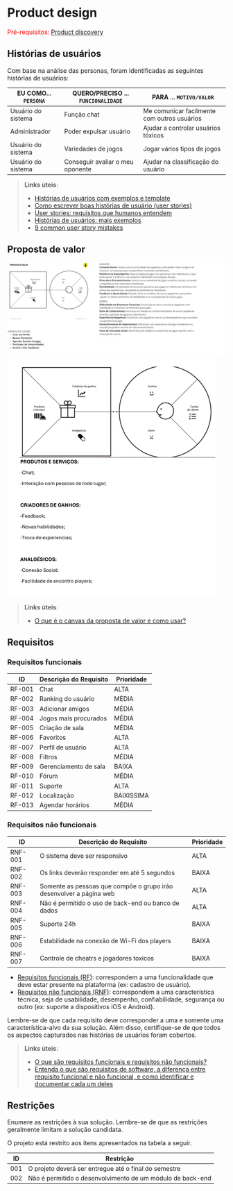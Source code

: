 # Product design

<span style="color:red">Pré-requisitos: <a href="02-Product-discovery.md"> Product discovery</a></span>



## Histórias de usuários

Com base na análise das personas, foram identificadas as seguintes histórias de usuários:

|EU COMO... `PERSONA`| QUERO/PRECISO ... `FUNCIONALIDADE` |PARA ... `MOTIVO/VALOR`                 |
|--------------------|------------------------------------|----------------------------------------|
|Usuário do sistema  | Função chat          | Me comunicar facilmente com outros usuários      |
|Administrador       | Poder expulsar usuário    | Ajudar a controlar usuários tóxicos |
|Usuário do sistema       | Variedades de jogos    | Jogar vários tipos de jogos |
|Usuário do sistema     | Conseguir avaliar o meu oponente    | Ajudar na classificação do usuário |

> **Links úteis**:
> - [Histórias de usuários com exemplos e template](https://www.atlassian.com/br/agile/project-management/user-stories)
> - [Como escrever boas histórias de usuário (user stories)](https://medium.com/vertice/como-escrever-boas-users-stories-hist%C3%B3rias-de-usu%C3%A1rios-b29c75043fac)
> - [User stories: requisitos que humanos entendem](https://www.luiztools.com.br/post/user-stories-descricao-de-requisitos-que-humanos-entendem/)
> - [Histórias de usuários: mais exemplos](https://www.reqview.com/doc/user-stories-example.html)
> - [9 common user story mistakes](https://airfocus.com/blog/user-story-mistakes/)


## Proposta de valor


![Exemplo de proposta de valor](images/PV01.png)
![Exemplo de proposta de valor](images/pv02.png)


> **Links úteis**:
> - [O que é o canvas da proposta de valor e como usar?](https://www.youtube.com/watch?v=Iqb-8Q_eiiA)

## Requisitos


### Requisitos funcionais

| ID     | Descrição do Requisito                                   | Prioridade |
| ------ | ---------------------------------------------------------- | ---------- |
| RF-001 |Chat | ALTA       |
| RF-002 |Ranking do usuário | MÉDIA     |
| RF-003 |Adicionar amigos | MÉDIA     |
| RF-004 |Jogos mais procurados | MÉDIA     |
| RF-005 |Criação de sala | MÉDIA     |
| RF-006 |Favoritos | ALTA     |
| RF-007 |Perfil de usuário | ALTA     |
| RF-008 | Filtros | MÉDIA     |
| RF-009 | Gerenciamento de sala | BAIXA     |
| RF-010 | Fórum | MÉDIA     |
| RF-011 | Suporte | ALTA     |
| RF-012 | Localização | BAIXISSIMA    |
| RF-013 |Agendar horários | MÉDIA     |


### Requisitos não funcionais

| ID      | Descrição do Requisito                                                              | Prioridade |
| ------- | ------------------------------------------------------------------------------------- | ---------- |
| RNF-001 | O sistema deve ser responsivo  | ALTA     |
| RNF-002 | Os links deverão responder em até 5 segundos         | BAIXA      |
| RNF-003 | Somente as pessoas que compõe o grupo irão desenvolver a página web        | ALTA      |
| RNF-004 | Não é permitido o uso de back-end ou banco de dados        | ALTA     |
| RNF-005 | Suporte 24h         | BAIXA      |
| RNF-006 | Estabilidade na conexão de Wi-Fi dos players        | BAIXA    |
| RNF-007 | Controle de cheatrs e jogadores toxicos      | BAIXA      |

- [Requisitos funcionais
 (RF)](https://pt.wikipedia.org/wiki/Requisito_funcional):
 correspondem a uma funcionalidade que deve estar presente na
  plataforma (ex: cadastro de usuário).
- [Requisitos não funcionais
  (RNF)](https://pt.wikipedia.org/wiki/Requisito_n%C3%A3o_funcional):
  correspondem a uma característica técnica, seja de usabilidade,
  desempenho, confiabilidade, segurança ou outro (ex: suporte a
  dispositivos iOS e Android).

Lembre-se de que cada requisito deve corresponder a uma e somente uma característica-alvo da sua solução. Além disso, certifique-se de que todos os aspectos capturados nas histórias de usuários foram cobertos.

> **Links úteis**:
> - [O que são requisitos funcionais e requisitos não funcionais?](https://codificar.com.br/requisitos-funcionais-nao-funcionais/)
> - [Entenda o que são requisitos de software, a diferença entre requisito funcional e não funcional, e como identificar e documentar cada um deles](https://analisederequisitos.com.br/requisitos-funcionais-e-requisitos-nao-funcionais-o-que-sao/)


## Restrições

Enumere as restrições à sua solução. Lembre-se de que as restrições geralmente limitam a solução candidata.

O projeto está restrito aos itens apresentados na tabela a seguir.

|ID| Restrição                                             |
|--|-------------------------------------------------------|
|001| O projeto deverá ser entregue até o final do semestre  |
|002| Não é permitido o desenvolvimento de um módulo de back-end  |
